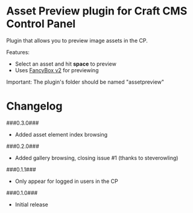 Asset Preview plugin for Craft CMS Control Panel
=================

Plugin that allows you to preview image assets in the CP.

Features:
 - Select an asset and hit __space__ to preview
 - Uses [FancyBox v2](http://fancyapps.com/fancybox/) for previewing
 
Important:
The plugin's folder should be named "assetpreview"

Changelog
=================
###0.3.0###
 - Added asset element index browsing

###0.2.0###
 - Added gallery browsing, closing issue #1 (thanks to steverowling)

###0.1.1###
 - Only appear for logged in users in the CP

###0.1.0###
 - Initial release